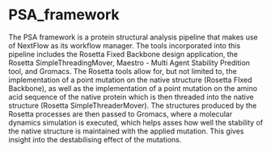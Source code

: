 # PSA_framework

The PSA framework is a protein structural analysis pipeline that makes use of NextFlow as its workflow manager. The tools incorporated into this pipeline includes the Rosetta Fixed Backbone design application, the Rosetta SimpleThreadingMover, Maestro - Multi Agent Stability Predition tool, and Gromacs. The Rosetta tools allow for, but not limited to, the implementation of a point mutation on the native structure (Rosetta FIxed Backbone), as well as the implementation of a point mutation on the amino acid sequence of the native protein which is then threaded into the native structure (Rosetta SimpleThreaderMover). The structures produced by the Rosetta processes are then passed to Gromacs, where a molecular dynamics simulation is executed, which helps asses how well the stability of the native structure is maintained with the applied mutation. This gives insight into the destabilising effect of the mutations. 